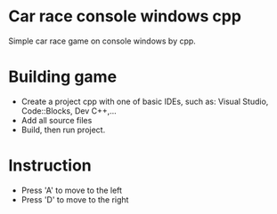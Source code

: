 # Car race console windows cpp

Simple car race game on console windows by cpp.

# Building game
 * Create a project cpp with one of basic IDEs, such as: Visual Studio, Code::Blocks, Dev C++,...
 * Add all source files 
 * Build, then run project.
 
# Instruction
  * Press 'A' to move to the left
  * Press 'D' to move to the right
